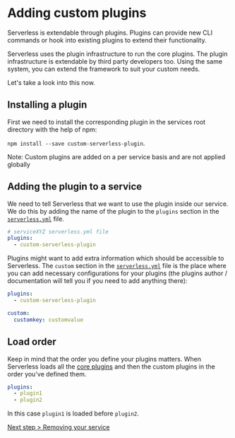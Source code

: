 <!--
title: Installing Serverless Plugins
layout: Page
-->

# Adding custom plugins

Serverless is extendable through plugins. Plugins can provide new CLI commands or hook into existing plugins to extend their functionality.

Serverless uses the plugin infrastructure to run the core plugins. The plugin infrastructure is extendable by third party developers too. Using the same system, you can extend the framework to suit your custom needs.

Let's take a look into this now.

## Installing a plugin

First we need to install the corresponding plugin in the services root directory with the help of npm:

`npm install --save custom-serverless-plugin`.

Note: Custom plugins are added on a per service basis and are not applied globally

## Adding the plugin to a service

We need to tell Serverless that we want to use the plugin inside our service. We do this by adding the name of the plugin to the `plugins` section in the [`serverless.yml`](./serverless-yml.md) file.

```yml
# serviceXYZ serverless.yml file
plugins:
  - custom-serverless-plugin
```

Plugins might want to add extra information which should be accessible to Serverless. The `custom` section in the [`serverless.yml`](./serverless-yml.md) file is the place where you can add necessary
configurations for your plugins (the plugins author / documentation will tell you if you need to add anything there):

```yml
plugins:
  - custom-serverless-plugin

custom:
  customkey: customvalue
```

## Load order

Keep in mind that the order you define your plugins matters. When Serverless loads all the [core plugins](../lib/plugins) and then the custom plugins in the order you've defined them.

```yml
plugins:
  - plugin1
  - plugin2
```

In this case `plugin1` is loaded before `plugin2`.

[Next step > Removing your service](removing-a-service.md)
